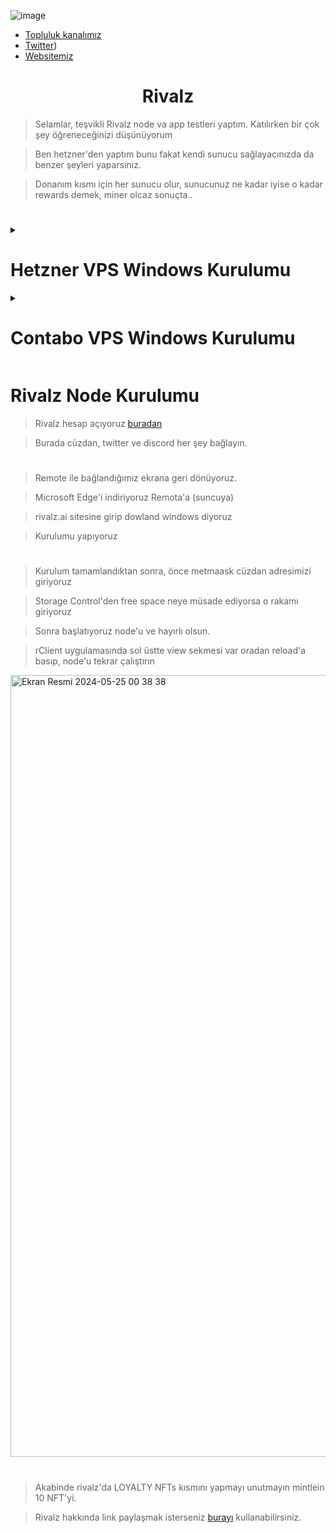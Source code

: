 ![image](https://raw.githubusercontent.com/memosr/Gorseller/main/20240527_092356.png?token=GHSAT0AAAAAACS2KRHMVGIUMBZP6CKP2X7WZSUFC2A)

* [Topluluk kanalımız](https://t.me/memosrr)<br>
 * [Twitter](https://x.com/memosrETH))<br>
 * [Websitemiz](https://memosr.com)<br>

<h1 align="center">Rivalz</h1>

> Selamlar, teşvikli Rivalz node va app testleri yaptım. Katılırken bir çok şey öğreneceğinizi düşünüyorum

> Ben hetzner'den yaptım bunu fakat kendi sunucu sağlayacınızda da benzer şeyleri yaparsınız.

> Donanım kısmı için her sunucu olur, sunucunuz ne kadar iyise o kadar rewards demek, miner olcaz sonuçta..

#
<details>
  <summary> <h1> Hetzner VPS Windows Kurulumu</summary> </h1>
    
<h1 align="center">Sadece Hetner VPS için geçerlidir</h1>


> Windows Server 2019 Englishi bul - Mouth butonuna tıkla - 3. numarada ki ikona tıkla ve sunucuna bağlan

![image](https://github.com/ruesandora/Rivalz/assets/101149671/d0ea7c04-2998-4447-bf6e-62610b76ee5d)

> Açılan yeni sekmede sunucu bilgilerinizi girmenizi isteyecek. 

> Açılan sekmede Ctrl + Alt + Del butonu var sağ altta, tıklıyoruz sonrasında windows kurulumu başlayacak.

> Gui seçeneğini seçmeyi unutmuyoruz.

> Sonrasında mavi arkaplanlı kısıma geçicek hiç bir ayarı değiştirmeden Nexte bas ardından Install Now butonuna tıklıyoruz. 

> Sonrasında 2. sıradaki Desktop Experince yazana tıklıyoruz.

![image](https://github.com/ruesandora/Rivalz/assets/101149671/a09a37af-48c8-43ce-9ae8-007e65ed306f)

> Sonraki aşamada Custom: Install Windows only yazana tıkla ve Hetzner paneline geri dön. 

> Bu sefer Iso Images kısmına Virtio yazın ve fotodaki işaretli sürümü mounth edin.

![image](https://github.com/ruesandora/Rivalz/assets/101149671/0c2b193d-aa76-477a-8a4a-e9aef71dc765)

> Sunucuya geri dönün ve Load Driver butonuna tıklayın, ardından görseldeki sürümü seçin.

![image](https://github.com/ruesandora/Rivalz/assets/101149671/c016e3b3-fff5-4831-8c0d-cff468c3091f)

> 3 Tane Driver göreceksiniz 3üne de delete işlemi yapın.

> Silme işlemi bittikten sonra New butonuna tıkla ve herhangi bir ayarı değiştirmeden direk Apply butonuna basalım. 

> Sonrasında gelen uyarıda yes butonuna tıklayalım.

![image](https://github.com/ruesandora/Rivalz/assets/101149671/3ca7fb7d-0860-4035-a86f-d91817ef8d5e)

> Şimdi Hetzner Paneline tekrar dönüyoruz Iso images kısmına tıklıyoruz.

> Ve arama yerinden Windows Server 2019 Englishi tekrar mounth et.

![image](https://github.com/ruesandora/Rivalz/assets/101149671/ad01131d-99ff-4db5-88fb-4b749bbe2b9b)

> Sunucuya geri dön, Refresh butonuna bas Next butonuna bas. Windowsun kurulmasını bekle.

![image](https://github.com/ruesandora/Rivalz/assets/101149671/a07cb8bb-9327-4d1b-9fc5-e9e759c981e6)

> Sunucumuza off/on yapıyor tekrar bağlanıyoruz.

> Akabinde şifre belirleme alanı geliyor burda 8 haneli bir şifre girin büyük harf istiyor

![image](https://github.com/ruesandora/Rivalz/assets/101149671/8d513ee7-7302-47b4-8a31-0fa04f5c2d61)

> Windowsun kilit ekranı kısmına geldiğinizde sağ alttaki Ctrl + Alt + Del butonuna tıklayın ve masaüstüne geçiş yapın. 

> İlk açılışta Server Manager kısmı açılıyor. Alttaki görseli takip edin 3 ve 4. kısımdaki tikler fotodakiyle aynı olsun.

![image](https://github.com/ruesandora/Rivalz/assets/101149671/8f38a679-dea8-49a9-b931-4b01994a5173)

> Kurulum Aşaması bitti şimdi Ayar kısımlarına geçiyoruz.

> Hetznere geri dönün ve Iso Images kısmından bu sefer Virtio win 248i mounth edin

![image](https://github.com/ruesandora/Rivalz/assets/101149671/210356bd-462c-43db-b27e-f04487dce13a)

> Sunucuya geri dönün Windows logosuna sağ tıkla ve Device Manageri seç.

![image](https://github.com/ruesandora/Rivalz/assets/101149671/9fb7f205-719c-481f-8051-ad88603a0328)

> Açılan ekranda Other Devices bölümünde 3 veya 4 tane Sarı ünlem görüyorsunuz

> Önce Ethernet yazana sağ tık yapın ve update driverse tıklayın.

> Browse my computer... yazanı seç ve fotoğraftaki adımları takip et

![image](https://github.com/ruesandora/Rivalz/assets/101149671/acc911b3-fcfb-4570-9614-c7f9e2e9623f)

> Sağ kısımda Mavi panel açılacak Network başlıklı, Yes butonuna basın. 

> Geri kalan 2 veya 3 Adet sarı ünleme aynı işlemleri yapın.

#

> Windows logosuna tıklayın ve arama yerine Remote Desktop Settings yazın.

> Açılan ekrandaki Enable Remote Desktop kısmını aktif edin.

![image](https://github.com/ruesandora/Rivalz/assets/101149671/448d8fd2-e841-4719-b95b-a765faf9e707)


> Kişisel bilgisayarınızda Uzaktan Masaüstü bağlantı programı var onu açın.

> Mac'de Microsoft Remote Desktop - Windows'da Windows Remot isminde olmalı.

> Sunucu bilgilerinizi yazıp bağlanın.

![image](https://github.com/ruesandora/Rivalz/assets/101149671/90d5a984-c824-4834-9966-835fc4cee65d)
</details>

<details>
  <summary> <h1> Contabo VPS Windows Kurulumu</summary> </h1>
    
<h1 align="center">Sadece Contabo VPS için geçerlidir</h1>

> Bu işlem için contabo  Aylık 1.5$ istiyor. Normalde Contaboya Windows kurmak isterseniz 6$ masraf çıkartıyor ama bu yöntemle bunu 1.5$a düşebiliyorsunuz.

> Contabo hesabınıza giriş yapın, Control panelinden Custom Imagese tıklayın. Add Custom image butonuna tıklayın

> Bilgilendirme mesajı gösterirse yes diyip geçin 1. kısımda anlattığım şeyi söylüyor size.

> Karşınıza açılan Panelde verdiğim bilgileri girin.

> Image URL: https://archive.org/download/newIsoForContabo/newIsoForContabo.iso
>
> Image Name: Windows Contabo
>
> Os Type: Windows
>
> Version: 2019
>
> Description: Rues
![image](https://github.com/enzifiri/Rivalz/assets/76253089/71a3ff23-0075-4abc-934a-c6208623d7ac)

> Upload butonuna basın ve dolmasını bekleyin. Bu adımda yüklenmesi contabodan kaynaklı olarak 1-2 saat sürebiliyor. Yüklendikten sonra diğer adıma geçin.

# Kurduğumuz İso dosyasını sunucuya mounth etme adımı
> Vps kontrol kısmına gidin, Önce Cloud init kısmını yeşil yapın, sonra Re install butonuna basın.
![image](https://github.com/enzifiri/Rivalz/assets/76253089/d00b1652-51e7-4239-9ce6-5333a1adcf60)

> Görseldeki adımları sırasıyla yapın.
> Windows Contaboyu seçtikten sonra Install butonuna basın. 5 Dakika sonra bir sonraki adıma geçin.
![image](https://github.com/ruesandora/Rivalz/assets/76253089/ea4eac88-f4a9-4291-b9e1-bb7a4fd854bf)


# Windows kurulumu başlayacak, şimdi VNC ile sunucumuza bağlanmamız gerekiyor. 
> Windows pc kullanıyosanız Mobaxterm ile bağlanabilirsiniz.
> New Session oluşturup VNCyi seçin, VNC bağlantı bilgilerinizi bir sonraki adımda nasıl öğrenebileceğinizi göstericem.
![image](https://github.com/enzifiri/Rivalz/assets/76253089/ee192e2b-1ded-48fc-b558-109a04c2a553)

# VNC bilgilerinim nerede?

> VPS control kısmında sunucunuzu bulun ve manage butonuna tıklayın VNC Informationda bilgileriniz yazıyor.

> VNC ile bağlanınca mouse sıkıntısı oluyor, bu yüzden mouse kullanmak yerine TAB tuşu ve Enter tuşu ile gerekli işlemleri yapabilirsiniz.
![image](https://github.com/enzifiri/Rivalz/assets/76253089/cc81709b-df3b-49e6-94e4-0b3f1717dfa3)

# Windows Kurulumunu tamamlayalım.

> Mavi arkaplanlı kısım gelecek hiç bir ayarı değiştirmeden Nexte bas ardından Install Now butonuna tıklıyoruz. 

> Sonrasında 2. sıradaki Desktop Experince yazana tıklıyoruz.

![image](https://github.com/ruesandora/Rivalz/assets/101149671/a09a37af-48c8-43ce-9ae8-007e65ed306f)

> Sonraki aşamada Custom: Install Windows only yazana tıklayın.

> Bu kısımı lütfen iyi okuyun atlarsanız diskiniz gözükmeyecektir.

> Load Driver butonuna tıklayın
> Browse butonuna tıklayın ve ardından D: disketindeki (177 ile başlayan) > virio-win klasörü > amd64 > 2k19 klasörünü seçin ve Ok butonuna tıklayın.
> Eğer doğru klasörünü seçtiyseniz Red Hat SCSI ... ile başlayan bir text gelecek onu seçip next butonuna bas.

![image](https://github.com/enzifiri/Rivalz/assets/76253089/1fc9b04f-d7f9-4bbf-9677-3e0f2a89e0dc)

> New butonuna bas, hiç bi ayar değişmeden Apply butonuna bas ve Next yap.

![image](https://github.com/enzifiri/Rivalz/assets/76253089/7a6a13cb-72c5-4cd7-940d-dd0a8043e613)

> Sunucumuza off/on yapıyor tekrar bağlanıyoruz. (EĞER SİYAH EKRANDA KALDIYSANIZ BUNU YAPIN NORMALDE OTOMATİK YAPIYOR)

> Akabinde şifre belirleme alanı geliyor burda 8 haneli bir şifre girin büyük harf istiyor

![image](https://github.com/ruesandora/Rivalz/assets/101149671/8d513ee7-7302-47b4-8a31-0fa04f5c2d61)

> Windowsun kilit ekranı kısmına geldiğinizde sağ alttaki Ctrl + Alt + Del butonuna tıklayın ve masaüstüne geçiş yapın.
![image](https://github.com/enzifiri/Rivalz/assets/76253089/1796694a-5a90-479d-9c98-6682684c5a3b)

> İlk açılışta Server Manager kısmı açılıyor. Alttaki görseli takip edin 3 ve 4. kısımdaki tikler fotodakiyle aynı olsun.

![image](https://github.com/ruesandora/Rivalz/assets/101149671/8f38a679-dea8-49a9-b931-4b01994a5173)

# Windows Server Ayarlarımızı tamamlayalım. 

> Şifreyi ayarlayıp giriş yaptıktan sonra Windows logosuna sağ tıkla ve Device Manageri seç.

![image](https://github.com/ruesandora/Rivalz/assets/101149671/9fb7f205-719c-481f-8051-ad88603a0328)

> Açılan ekranda Other Devices bölümünde 3 veya 4 tane Sarı ünlem görüyorsunuz

> Önce Ethernet yazana sağ tık yapın ve update driverse tıklayın.

> Browse my computer... yazanı seç ve fotoğraftaki adımları takip et

![image](https://github.com/enzifiri/Rivalz/assets/76253089/e207a615-4ac1-40fb-a087-b1fe919b1660)


> Sağ kısımda Mavi panel açılacak Network başlıklı, Yes butonuna basın. 

> Geri kalan 2 veya 3 Adet sarı ünleme aynı işlemleri yapın.

#

> Windows logosuna tıklayın ve arama yerine Remote Desktop Settings yazın.

> Açılan ekrandaki Enable Remote Desktop kısmını aktif edin.

![image](https://github.com/ruesandora/Rivalz/assets/101149671/448d8fd2-e841-4719-b95b-a765faf9e707)


> Kişisel bilgisayarınızda Uzaktan Masaüstü bağlantı programı var onu açın.

> Mac'de Microsoft Remote Desktop - Windows'da Windows Remot isminde olmalı.

> Sunucu bilgilerinizi yazıp bağlanın.
> Kullanıcı Adı: Administrator
> Şifre: Windows kururken girdiğiniz şifre
![image](https://github.com/enzifiri/Rivalz/assets/76253089/454b08a5-bdf5-4c1b-b9a9-3b31cc7ac67b)

# Windows kurulumu bitti, Şimdi Rivalz Nodeu kurmaya devam edebilirsiniz.

</details>

# Rivalz Node Kurulumu

> Rivalz hesap açıyoruz [buradan](https://rivalz.ai?r=Ruesandora0)

> Burada cüzdan, twitter ve discord her şey bağlayın.

#

> Remote ile bağlandığımız ekrana geri dönüyoruz.

> Microsoft Edge'i indiriyoruz Remota'a (suncuya)

> rivalz.ai sitesine girip dowland windows diyoruz

> Kurulumu yapıyoruz

#

> Kurulum tamamlandıktan sonra, önce metmaask cüzdan adresimizi giriyoruz

> Storage Control'den free space neye müsade ediyorsa o rakamı giriyoruz

> Sonra başlatıyoruz node'u ve hayırlı olsun.

>  rClient uygulamasında sol üstte view sekmesi var oradan reload'a basıp, node'u tekrar çalıştırın

<img width="1251" alt="Ekran Resmi 2024-05-25 00 38 38" src="https://github.com/ruesandora/Rivalz/assets/101149671/cdf68d07-c897-4e5a-93d8-b34e2c4a82ee">

#

> Akabinde rivalz'da LOYALTY NFTs kısmını yapmayı unutmayın mintlein 10 NFT'yi.

> Rivalz hakkında link paylaşmak isterseniz [burayı](https://t.me/ruesshare/21528) kullanabilirsiniz.
